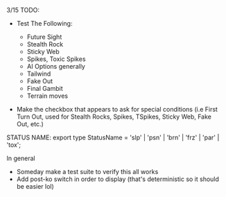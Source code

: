 3/15
TODO:
- Test The Following:
  - Future Sight
  - Stealth Rock
  - Sticky Web
  - Spikes, Toxic Spikes
  - AI Options generally
  - Tailwind
  - Fake Out
  - Final Gambit
  - Terrain moves


- Make the checkbox that appears to ask for special conditions (i.e First Turn Out, used for Stealth Rocks, Spikes, TSpikes, Sticky Web, Fake Out, etc.)

STATUS NAME: 
export type StatusName = 'slp' | 'psn' | 'brn' | 'frz' | 'par' | 'tox';

In general
- Someday make a test suite to verify this all works
- Add post-ko switch in order to display (that's deterministic so it should be easier lol)